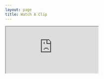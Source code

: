```yaml
---
layout: page
title: Watch A Clip
---
```


<div class="w-100">
    <div class="embed-responsive embed-responsive-16by9">
        <iframe class="embed-responsive-item" src="https://www.youtube.com/embed/twCtkUS59I0"
        allow="accelerometer; autoplay; clipboard-write; encrypted-media; gyroscope; picture-in-picture"
        allowfullscreen></iframe>
    </div>
</div>
